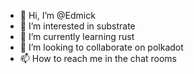 - 👋 Hi, I’m @Edmick
- 👀 I’m interested in substrate
- 🌱 I’m currently learning rust
- 💞️ I’m looking to collaborate on polkadot
- 📫 How to reach me in the chat rooms

<!---
Edmick/Edmick is a ✨ special ✨ repository because its `README.md` (this file) appears on your GitHub profile.
You can click the Preview link to take a look at your changes.
--->
